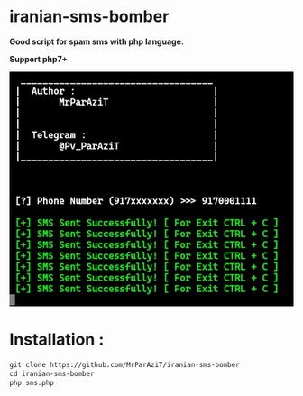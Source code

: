 # iranian-sms-bomber

<b>Good script for spam sms with php language.

Support php7+
</b>

![image](https://github.com/MrParAziT/iranian-sms-bomber/raw/main/IMG_20221122_185326.jpg)

# Installation :
```
git clone https://github.com/MrParAziT/iranian-sms-bomber
cd iranian-sms-bomber
php sms.php
```
